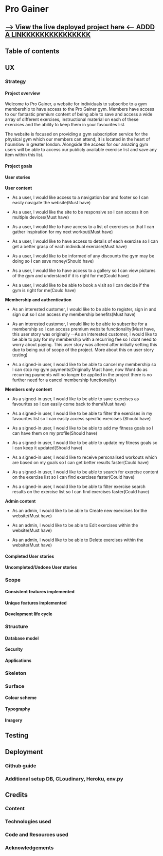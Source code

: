 
# Pro Gainer

## [ --> View the live deployed project here <-- ADDD A LINKKKKKKKKKKKKKKK]()

## Table of contents

## UX
### Strategy
#### Project overview
Welcome to Pro Gainer, a website for individuals to subscribe to a gym membership to have access to the Pro Gainer gym. Members have access to our fantastic premium content of being able to save and access a wide array of different exercises, instructional material on each of these exercises and the ability to keep them in your favourites list. 

The website is focused on providing a gym subscription service for the physical gym which our members can attend, it is located in the heart of hounslow in greater london. Alongside the access for our amazing gym users will be able to access our publicly available exercise list and save any item within this list. 

<!-- The website is made using the django framework, each different component is going to be categorized into their own apps. The apps we have in this project consists of the  membership and exercise app. The membership app will -->

#### Project goals

#### User stories

**User content**
 
 - As a user, I would like access to a navigation bar and footer so I can easily navigate the website(Must have)

 - As a user, I would like the site to be responsive so I can access it on multiple devices(Must have)
 
 - As a user, I would like to have access to a list of exercises so that I can gather inspiration for my next workout(Must have)
 
 - As a user, I would like to have access to details of each exercise so I can get a better grasp of each individual exercise(Must have)
 
 - As a user, I would like to be informed of any discounts the gym may be doing so I can save money(Should have)
 
 - As a user, I would like to have access to a gallery so I can view pictures of the gym and understand if it is right for me(Could have)
 
 - As a user, I would like to be able to book a visit so I can decide if the gym is right for me(Could have)

**Membership and authentication**
 
 - As an interested customer, I would like to be able to register, sign in and sign out so I can access my membership benefits(Must have)
 
 - As an interested customer, I would like to be able to subscribe for a membership so I can access premium website functionality(Must have, 
 this user story was originally --As an interested customer, I would like to be able to pay for my membership with a recurring fee so I dont need to worry about paying.
 This user story was altered after initially setting this due to being out of scope of the project. More about this on user story testing)
 
 - As a signed-in user, I would like to be able to cancel my membership so I can stop my gym payments(Originally Must have, now Wont do as recurring payments
 will no longer be applied in the project there is no further need for a cancel membership functionality)

**Members only content**
 
 - As a signed-in user, I would like to be able to save exercises as favourites so I can easily come back to them(Must have)
 
 - As a signed-in user, I would like to be able to filter the exercises in my favourites list so I can easily access specific exercises (Should 
 have)
 
 - As a signed-in user, I would like to be able to add my fitness goals 
 so I can have them on my profile(Should have)
 
 - As a signed-in user, I would like to be able to update my fitness goals so I can keep it updated(Should have)
 
 - As a signed-in user, I would like to receive personalised workouts which are based on my goals so I can get better results faster(Could 
 have)
 
 - As a signed-in user, I would like to be able to search for exercise content on the exercise list so I can find exercises faster(Could have)
 
 - As a signed-in user, I would like to be able to filter exercise search results on the exercise list so I can find exercises faster(Could have)

**Admin content**
 
 - As an admin, I would like to be able to Create new exercises for the website(Must have)
 
 - As an admin, I would like to be able to Edit exercises within the website(Must have)
 
 - As an admin, I would like to be able to Delete exercises within the website(Must have)

#### Completed User stories

#### Uncompleted/Undone User stories

### Scope

#### Consistent features implemented

#### Unique features implemented 

#### Development life cycle

### Structure

#### Database model

#### Security

#### Applications

### Skeleton

### Surface

#### Colour scheme

#### Typography

#### Imagery

## Testing

## Deployment

### Github guide

### Additional setup DB, CLoudinary, Heroku, env.py

## Credits
### Content

### Technologies used

### Code and Resources used

### Acknowledgements

